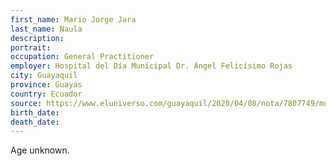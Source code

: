 ```yaml
---
first_name: Mario Jorge Jara
last_name: Naula
description: 
portrait: 
occupation: General Practitioner
employer: Hospital del Día Municipal Dr. Ángel Felicísimo Rojas
city: Guayaquil
province: Guayas
country: Ecuador
source: https://www.eluniverso.com/guayaquil/2020/04/08/nota/7807749/muertos-coronavirus-guayaquil
birth_date: 
death_date: 
---
```


Age unknown.